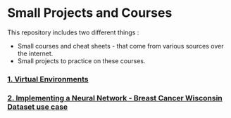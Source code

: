 # Small Projects and Courses
 
This repository includes two different things : 
- Small courses and cheat sheets - that come from various sources over the internet.
- Small projects to practice on these courses.

### [1. Virtual Environments](#https://github.com/Gdeterline/Small-Projects-And-Courses/tree/main/PyTorch-Devs)

### [2. Implementing a Neural Network - Breast Cancer Wisconsin Dataset use case](#https://github.com/Gdeterline/Small-Projects-And-Courses/tree/main/PyTorch-Devs)
